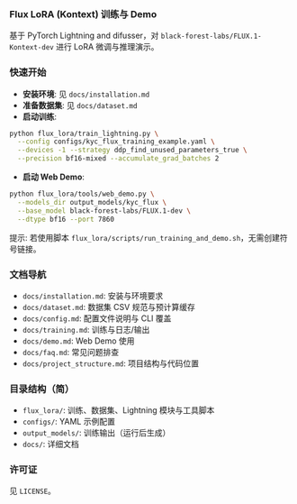 ### Flux LoRA (Kontext) 训练与 Demo

基于 PyTorch Lightning and difusser，对 `black-forest-labs/FLUX.1-Kontext-dev` 进行 LoRA 微调与推理演示。

### 快速开始
- **安装环境**: 见 `docs/installation.md`
- **准备数据集**: 见 `docs/dataset.md`
- **启动训练**:
```bash
python flux_lora/train_lightning.py \
  --config configs/kyc_flux_training_example.yaml \
  --devices -1 --strategy ddp_find_unused_parameters_true \
  --precision bf16-mixed --accumulate_grad_batches 2
```
- **启动 Web Demo**:
```bash
python flux_lora/tools/web_demo.py \
  --models_dir output_models/kyc_flux \
  --base_model black-forest-labs/FLUX.1-dev \
  --dtype bf16 --port 7860
```

提示: 若使用脚本 `flux_lora/scripts/run_training_and_demo.sh`，无需创建符号链接。

### 文档导航
- `docs/installation.md`: 安装与环境要求
- `docs/dataset.md`: 数据集 CSV 规范与预计算缓存
- `docs/config.md`: 配置文件说明与 CLI 覆盖
- `docs/training.md`: 训练与日志/输出
- `docs/demo.md`: Web Demo 使用
- `docs/faq.md`: 常见问题排查
- `docs/project_structure.md`: 项目结构与代码位置

### 目录结构（简）
- `flux_lora/`: 训练、数据集、Lightning 模块与工具脚本
- `configs/`: YAML 示例配置
- `output_models/`: 训练输出（运行后生成）
- `docs/`: 详细文档

### 许可证
见 `LICENSE`。


